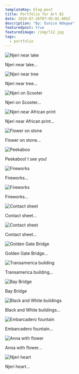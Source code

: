```yaml
---
templateKey: blog-post
title: Portfolio for Art 82
date: 2020-07-26T07:05:02.805Z
description: "By: Eunice Ndegwa"
featuredpost: true
featuredimage: /img/l12.jpg
tags:
  - portfolio
---
```

![Njeri near lake](/img/a1.jpg "Njeri near lake")

Njeri near lake...

![Njeri near tree](/img/b2.jpg "Njeri near tree")

Njeri near tree...

![Njeri on Scooter](/img/c3.jpg "Njeri on Scooter")

Njeri on Scooter...

![Njeri near African print](/img/d4.jpg "Njeri near African print...")

Njeri near African print...

![Flower on stone](/img/e5.jpg "Flower on stone")

Flower on stone...

![Peekaboo](/img/f6.jpg "Peekaboo")

Peekaboo! I see you!

![Fireworks](/img/g7.jpg "Fireworks")

Fireworks...

![Fireworks](/img/h8.jpg "Fireworks")

Fireworks...

![Contact sheet](/img/i9.jpg "Contact sheet")

Contact sheet...

![Contact sheet](/img/j10.jpg "Contact sheet")

Contact sheet...

![Golden Gate Bridge](/img/k11.jpg "Golden Gate Bridge")

Golden Gate Bridge...

![Transamerica building](/img/l12.jpg "Transamerica building")

Transamerica building...

![Bay Bridge](/img/m13.jpg "Bay Bridge")

Bay Bridge

![Black and White buildings](/img/n14.jpg "Black and White buildings")

Black and White buildings...

![Embarcadero fountain](/img/o15.png "Embarcadero fountain")

Embarcadero fountain...

![Anna with flower](/img/p16.jpg "Anna with flower")

Anna with flower...

![Njeri heart](/img/q17.jpg "Njeri Heart")

Njeri heart...